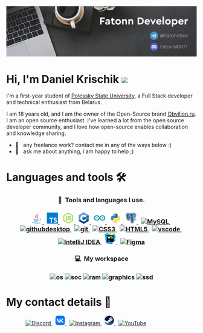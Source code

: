 <img src="banner.jpg" alt="FatonnDev Banner"/>

# Hi, I'm Daniel Krischik <img src="https://media.giphy.com/media/hvRJCLFzcasrR4ia7z/giphy.gif" width=25> 

I'm a first-year student of [Polessky State University][university], a Full Stack developer and technical enthusiast from Belarus. 

I am 18 years old, and I am the owner of the Open-Source brand [Obvilion.ru][obvilion_github]. I am an open source enthusiast. I've learned a lot from the open source developer community, and I love how open-source enables collaboration and knowledge sharing.
<br/>

- 💼 &nbsp; any freelance work? contact me in any of the ways below :)
- 💬 &nbsp; ask me about anything, i am happy to help ;)

# Languages and tools 🛠 
<h3 align="center">🔧 &nbsp;Tools and languages I use.<h3/>
<p align="center">
<a href="https://www.java.com/ru/" target="_blank" rel="noreferrer">
  <img src="https://raw.githubusercontent.com/devicons/devicon/master/icons/java/java-original.svg" height="30" alt="Java" />
</a>
&nbsp;
<a href="https://www.typescriptlang.org/" target="_blank" rel="noreferrer">
  <img src="https://raw.githubusercontent.com/devicons/devicon/master/icons/typescript/typescript-original.svg" height="30" alt="TypeScript" />
</a>
&nbsp;
<a href="https://nodejs.org/" target="_blank" rel="noreferrer">
  <img src="https://raw.githubusercontent.com/devicons/devicon/master/icons/nodejs/nodejs-plain.svg" height="30" alt="Node JS" />
</a>
&nbsp;
<a href="https://docs.microsoft.com/en-us/cpp/?view=msvc-170" target="_blank" rel="noreferrer">
  <img src="https://raw.githubusercontent.com/devicons/devicon/master/icons/cplusplus/cplusplus-original.svg" height="30" alt="C++" />
</a>
&nbsp;
<a href="https://www.arduino.cc/" target="_blank" rel="noreferrer">
  <img src="https://raw.githubusercontent.com/devicons/devicon/master/icons/arduino/arduino-original.svg" height="30" alt="Arduino" />
</a>
&nbsp;
<a href="https://www.python.org/" target="_blank" rel="noreferrer">
  <img src="https://raw.githubusercontent.com/devicons/devicon/master/icons/python/python-original.svg" height="30" alt="Python" />
</a>
&nbsp;
<a href="https://www.postgresql.org/" target="_blank" rel="noreferrer">
  <img src="https://raw.githubusercontent.com/devicons/devicon/master/icons/postgresql/postgresql-plain.svg" height="30" alt="PostgreSQL" />
</a>
&nbsp;
<a href="https://www.mysql.com/" target="_blank" rel="noreferrer">
  <img src="https://raw.githubusercontent.com/danielcranney/readme-generator/main/public/icons/skills/mysql-colored.svg" height="30" alt="MySQL" />
</a>
&nbsp;
<a href="https://desktop.github.com/" target="_blank" rel="noreferrer">
  <img src="https://avatars.githubusercontent.com/u/13171334?s=200&v=4" height="30" alt="githubdesktop" />
</a>
&nbsp;
<a href="https://git-scm.com/" target="_blank" rel="noreferrer">
  <img src="https://www.vectorlogo.zone/logos/git-scm/git-scm-icon.svg" height="30" alt="git" />
</a>
&nbsp;
<a href="https://www.w3.org/TR/CSS/#css" target="_blank" rel="noreferrer">
  <img src="https://raw.githubusercontent.com/danielcranney/readme-generator/main/public/icons/skills/css3-colored.svg" height="30" alt="CSS3" />
</a>
&nbsp;
<a href="https://developer.mozilla.org/en-US/docs/Glossary/HTML5" target="_blank" rel="noreferrer">
  <img src="https://raw.githubusercontent.com/danielcranney/readme-generator/main/public/icons/skills/html5-colored.svg" height="30" alt="HTML5" />
</a>
&nbsp;
<a href="https://code.visualstudio.com/" target="_blank" rel="noreferrer">
  <img src="https://upload.wikimedia.org/wikipedia/commons/thumb/9/9a/Visual_Studio_Code_1.35_icon.svg/1024px-Visual_Studio_Code_1.35_icon.svg.png" height="30" alt="vscode" />
</a>
&nbsp;
<a href="https://www.jetbrains.com/idea/" target="_blank" rel="noreferrer">
  <img src="https://upload.wikimedia.org/wikipedia/commons/9/9c/IntelliJ_IDEA_Icon.svg" height="30" alt="IntelliJ IDEA" />
</a>
&nbsp;
<a href="https://www.jetbrains.com/ru-ru/webstorm/" target="_blank" rel="noreferrer">
  <img src="https://raw.githubusercontent.com/JetBrains/logos/master/web/webstorm/webstorm.svg" height="30" alt="Web Storm" />
</a>
&nbsp;
<a href="https://www.figma.com/" target="_blank" rel="noreferrer">
  <img src="https://upload.wikimedia.org/wikipedia/commons/3/33/Figma-logo.svg" height="30" alt="Figma" />
</a>
<p/>
<h3 align="center">💻 &nbsp;My workspace<h3/>
<p align="center">
<img alt="os" src="https://img.shields.io/badge/Windows-HP_Victus_16-0078D6?style=for-the-badge&logo=windows&logoColor=white" />
<img alt="soc" src="https://img.shields.io/badge/AMD-Ryzen_5_5600H-0071C5?style=for-the-badge&logo=amd&logoColor=white" />
<img alt="ram" src="https://img.shields.io/badge/RAM-8GB-%230071C5.svg?&style=for-the-badge&logoColor=white" />
<img alt="graphics" src="https://img.shields.io/badge/NVIDIA-RTX3050-76B900?style=for-the-badge&logo=nvidia&logoColor=white" />
<img alt="ssd" src="https://img.shields.io/badge/0.5%20TB%20SSD-grey?style=for-the-badge" />
<p/>

# My contact details 🔗
<p align="left">
&nbsp;&nbsp;&nbsp;&nbsp;&nbsp;&nbsp;&nbsp;&nbsp;&nbsp;&nbsp;&nbsp;&nbsp;
<a href="https://discord.gg/cg82mjh">
  <img alt="Discord" width="25px" src="https://raw.githubusercontent.com/peterthehan/peterthehan/master/assets/discord.svg" />
</a>
&nbsp;
<a href="https://vk.com/asdaniel">
  <img alt="VK" width="25px" src="assets/vk.svg" />
</a>
&nbsp;
<a href="https://www.instagram.com/fatonndev/">
  <img alt="Instagram" width="25px" src="https://raw.githubusercontent.com/rahuldkjain/github-profile-readme-generator/master/src/images/icons/Social/instagram.svg" />
</a>
&nbsp;
<a href="https://steamcommunity.com/id/kevitvplay/"> 
  <img alt="Steam" width="25px" src="assets/steam.png" />
</a>
&nbsp;
<a href="https://www.youtube.com/channel/UCOCmhBFDKU2QC3oUuR8vwEw">
  <img alt="YouTube" width="25px" src="https://github.com/peterthehan/peterthehan/blob/main/assets/youtube.svg" />
</a>
<p/>


[website]: https://obvilion.ru
[obvilion_github]: https://github.com/ObvilionNetwork
[youtube]: https://www.youtube.com/channel/UCOCmhBFDKU2QC3oUuR8vwEw?view_as=subscriber
[vk]: https://vk.com/asdaniel
[discord]: https://discord.gg/cg82mjh
[github]: https://github.com/Fatonndev
[university]: https://www.polessu.by/

